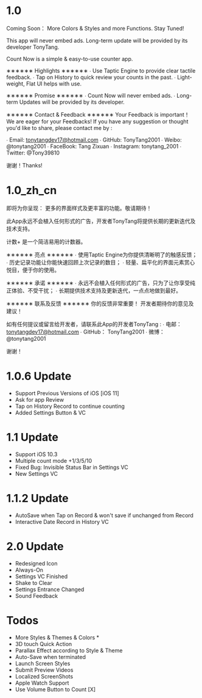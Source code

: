 # 1.0 #
Coming Soon：
More Colors & Styles and more Functions. 
Stay Tuned!

This app will never embed ads.
Long-term update will be provided by its developer TonyTang.

Count Now  is a simple & easy-to-use counter app.

∗∗∗∗∗∗ Highlights ∗∗∗∗∗∗
∙ Use Taptic Engine to provide clear tactile feedback.
∙ Tap on History to quick review your counts in the past.
∙ Light-weight, Flat UI helps with use.

∗∗∗∗∗∗ Promise ∗∗∗∗∗∗
∙ Count Now will never embed ads.
∙ Long-term Updates will be provided by its developer.

∗∗∗∗∗∗ Contact & Feedback ∗∗∗∗∗∗
Your Feedback is important！
We are eager for your Feedbacks!
If you have any suggestion or thought you'd like to share, please contact me by : 

∙ Email: tonytangdev17@hotmail.com
∙ GitHub: TonyTang2001
∙ Weibo: @tonytang2001
∙ FaceBook: Tang Zixuan
∙ Instagram: tonytang_2001
∙ Twitter: @Tony39810

谢谢！Thanks!

# 1.0_zh_cn #
即将为你呈现：
更多的界面样式及更丰富的功能。敬请期待！

此App永远不会植入任何形式的广告，开发者TonyTang将提供长期的更新迭代及技术支持。

计数+ 是一个简洁易用的计数器。

∗∗∗∗∗∗ 亮点 ∗∗∗∗∗∗
∙ 使用Taptic Engine为你提供清晰明了的触感反馈；
∙ 历史记录功能让你能快速回顾上次记录的数目；
∙ 轻量、扁平化的界面元素赏心悦目，便于你的使用。

∗∗∗∗∗∗ 承诺 ∗∗∗∗∗∗
∙ 永远不会植入任何形式的广告，只为了让你享受纯正体验、不受干扰；
∙ 长期提供技术支持及更新迭代，一点点地做到最好。

∗∗∗∗∗∗ 联系及反馈 ∗∗∗∗∗∗
你的反馈非常重要！
开发者期待你的意见及建议！

如有任何提议或留言给开发者，请联系此App的开发者TonyTang :
∙ 电邮： tonytangdev17@hotmail.com
∙ GitHub： TonyTang2001
∙ 微博： @tonytang2001

谢谢！

# 1.0.6 Update #
- Support Previous Versions of iOS [iOS 11]
- Ask for app Review
- Tap on History Record to continue counting
- Added Settings Button & VC

# 1.1 Update #
- Support iOS 10.3
- Multiple count mode +1/3/5/10
- Fixed Bug: Invisible Status Bar in Settings VC
- New Settings VC

# 1.1.2 Update #
- AutoSave when Tap on Record & won't save if unchanged from Record
- Interactive Date Record in History VC

# 2.0 Update #
- Redesigned Icon
- Always-On
- Settings VC Finished
- Shake to Clear
- Settings Entrance Changed
- Sound Feedback 

# Todos #

- More Styles & Themes & Colors *
- 3D touch Quick Action
- Parallax Effect according to Style & Theme
- Auto-Save when terminated
- Launch Screen Styles
- Submit Preview Videos
- Localized ScreenShots
- Apple Watch Support
- Use Volume Button to Count [X]